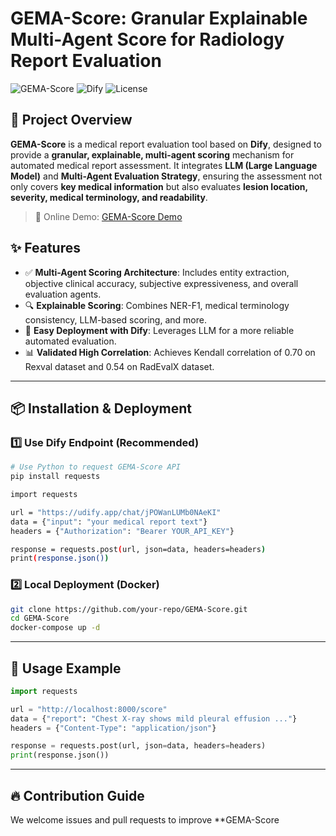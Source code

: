 # GEMA-Score: Granular Explainable Multi-Agent Score for Radiology Report Evaluation

![GEMA-Score](https://img.shields.io/badge/GEMA-Score-blue.svg)
![Dify](https://img.shields.io/badge/Based%20on-Dify-blue)
![License](https://img.shields.io/github/license/your-repo/GEMA-Score)

## 🚀 Project Overview

**GEMA-Score** is a medical report evaluation tool based on **Dify**, designed to provide a **granular, explainable, multi-agent scoring** mechanism for automated medical report assessment. It integrates **LLM (Large Language Model)** and **Multi-Agent Evaluation Strategy**, ensuring the assessment not only covers **key medical information** but also evaluates **lesion location, severity, medical terminology, and readability**.

> 🎯 Online Demo: [GEMA-Score Demo](https://udify.app/chat/jPOWanLUMb0NAeKI)

## ✨ Features
- ✅ **Multi-Agent Scoring Architecture**: Includes entity extraction, objective clinical accuracy, subjective expressiveness, and overall evaluation agents.
- 🔍 **Explainable Scoring**: Combines NER-F1, medical terminology consistency, LLM-based scoring, and more.
- 🤖 **Easy Deployment with Dify**: Leverages LLM for a more reliable automated evaluation.
- 📊 **Validated High Correlation**: Achieves Kendall correlation of 0.70 on Rexval dataset and 0.54 on RadEvalX dataset.

---

## 📦 Installation & Deployment

### 1️⃣ Use Dify Endpoint (Recommended)
```bash
# Use Python to request GEMA-Score API
pip install requests

import requests

url = "https://udify.app/chat/jPOWanLUMb0NAeKI"
data = {"input": "your medical report text"}
headers = {"Authorization": "Bearer YOUR_API_KEY"}

response = requests.post(url, json=data, headers=headers)
print(response.json())
```

### 2️⃣ Local Deployment (Docker)
```bash
git clone https://github.com/your-repo/GEMA-Score.git
cd GEMA-Score
docker-compose up -d
```

---

## 📖 Usage Example

```python
import requests

url = "http://localhost:8000/score"
data = {"report": "Chest X-ray shows mild pleural effusion ..."}
headers = {"Content-Type": "application/json"}

response = requests.post(url, json=data, headers=headers)
print(response.json())
```

---

## 🔥 Contribution Guide
We welcome issues and pull requests to improve **GEMA-Score
